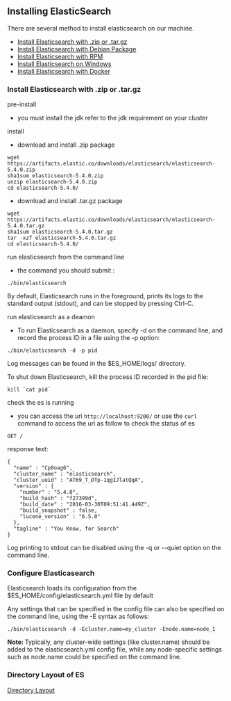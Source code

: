 ## Installing ElasticSearch
There are several method to install elasticsearch on our machine.
* [Install Elasticsearch with .zip or .tar.gz](https://www.elastic.co/guide/en/elasticsearch/reference/current/zip-targz.html)
* [Install Elasticsearch with Debian Package](https://www.elastic.co/guide/en/elasticsearch/reference/current/deb.html)
* [Install Elasticsearch with RPM](https://www.elastic.co/guide/en/elasticsearch/reference/current/rpm.html)
* [Install Elasticsearch on Windows](https://www.elastic.co/guide/en/elasticsearch/reference/current/windows.html)
* [Install Elasticsearch with Docker](https://www.elastic.co/guide/en/elasticsearch/reference/current/docker.html)


### Install Elasticsearch with .zip or .tar.gz
pre-install
* you must install the jdk refer to the jdk requirement on your cluster

install
* download and install .zip package
```
wget https://artifacts.elastic.co/downloads/elasticsearch/elasticsearch-5.4.0.zip
sha1sum elasticsearch-5.4.0.zip 
unzip elasticsearch-5.4.0.zip
cd elasticsearch-5.4.0/ 
```

* download and install .tar.gz package
```
wget https://artifacts.elastic.co/downloads/elasticsearch/elasticsearch-5.4.0.tar.gz
sha1sum elasticsearch-5.4.0.tar.gz 
tar -xzf elasticsearch-5.4.0.tar.gz
cd elasticsearch-5.4.0/ 
```

run elasticsearch from the command line
* the command you should submit :
```
./bin/elasticsearch
```
By default, Elasticsearch runs in the foreground, prints its logs to the standard output (stdout), and can be stopped by pressing Ctrl-C.

run elasticsearch as a deamon
* To run Elasticsearch as a daemon, specify -d on the command line, and record the process ID in a file using the -p option:
```
./bin/elasticsearch -d -p pid
```
Log messages can be found in the $ES_HOME/logs/ directory.

To shut down Elasticsearch, kill the process ID recorded in the pid file:
```
kill `cat pid`
```

check the es is running
* you can access the uri `http://localhost:9200/` or use the `curl` command to access the uri as follow to check the status of es
```
GET /
```
response text:
```
{
  "name" : "Cp8oag6",
  "cluster_name" : "elasticsearch",
  "cluster_uuid" : "AT69_T_DTp-1qgIJlatQqA",
  "version" : {
    "number" : "5.4.0",
    "build_hash" : "f27399d",
    "build_date" : "2016-03-30T09:51:41.449Z",
    "build_snapshot" : false,
    "lucene_version" : "6.5.0"
  },
  "tagline" : "You Know, for Search"
}
```
Log printing to stdout can be disabled using the -q or --quiet option on the command line.


### Configure Elasticasearch
Elasticsearch loads its configuration from the $ES_HOME/config/elasticsearch.yml file by default

Any settings that can be specified in the config file can also be specified on the command line, using the -E syntax as follows:
```
./bin/elasticsearch -d -Ecluster.name=my_cluster -Enode.name=node_1
```
<strong>Note: </strong> Typically, any cluster-wide settings (like cluster.name) should be added to the elasticsearch.yml config file, while any node-specific settings such as node.name could be specified on the command line.

### Directory Layout of ES
[Directory Layout](https://github.com/xiaohu-liu/ElasticSearch/edit/master/Setup%20Elasticsearch/es_directory_layout.png)

